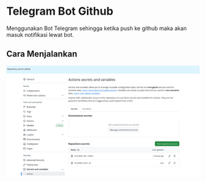 # Telegram Bot Github

Menggunakan Bot Telegram sehingga ketika push ke github maka akan masuk notifikasi lewat bot.

## Cara Menjalankan

![alt text](image.png)